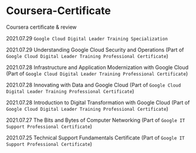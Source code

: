 # Coursera-Certificate
Coursera certificate &amp; review

2021.07.29 `Google Cloud Digital Leader Training Specialization`

2021.07.29 Understanding Google Cloud Security and Operations (Part of `Google Cloud Digital Leader Training Professional Certificate`)

2021.07.28 Infrastructure and Application Modernization with Google Cloud (Part of `Google Cloud Digital Leader Training Professional Certificate`)

2021.07.28 Innovating with Data and Google Cloud (Part of `Google Cloud Digital Leader Training Professional Certificate`)

2021.07.28 Introduction to Digital Transformation with Google Cloud (Part of `Google Cloud Digital Leader Training Professional Certificate`)

2021.07.27 The Bits and Bytes of Computer Networking (Part of `Google IT Support Professional Certificate`)

2021.07.25 Technical Support Fundamentals Certificate (Part of `Google IT Support Professional Certificate`)
